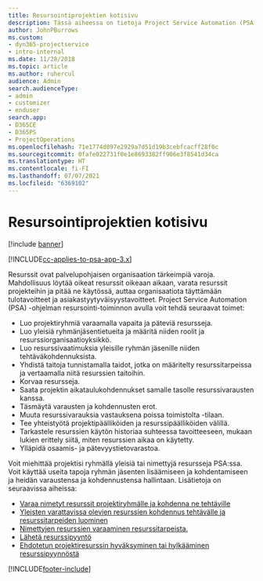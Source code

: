 ```yaml
---
title: Resursointiprojektien kotisivu
description: Tässä aiheessa on tietoja Project Service Automation (PSA) for Dynamics 365 -ohjelman resurssienhallintaominaisuuksista.
author: JohnPBurrows
ms.custom:
- dyn365-projectservice
- intro-internal
ms.date: 11/28/2018
ms.topic: article
ms.author: ruhercul
audience: Admin
search.audienceType:
- admin
- customizer
- enduser
search.app:
- D365CE
- D365PS
- ProjectOperations
ms.openlocfilehash: 71e1774d097e2929a7d51d19b3cebfcacff28f0c
ms.sourcegitcommit: 0fafe022731f0e1e8693382ff906e3f8541d34ca
ms.translationtype: HT
ms.contentlocale: fi-FI
ms.lasthandoff: 07/07/2021
ms.locfileid: "6369102"
---
```

# <a name="resourcing-projects-home-page"></a>Resursointiprojektien kotisivu

[!include [banner](../includes/psa-now-project-operations.md)]

[!INCLUDE[cc-applies-to-psa-app-3.x](../includes/cc-applies-to-psa-app-3x.md)]

Resurssit ovat palvelupohjaisen organisaation tärkeimpiä varoja. Mahdollisuus löytää oikeat resurssit oikeaan aikaan, varata resurssit projekteihin ja pitää ne käytössä, auttaa organisaatiota täyttämään tulotavoitteet ja asiakastyytyväisyystavoitteet. Project Service Automation (PSA) -ohjelman resursointi-toiminnon avulla voit tehdä seuraavat toimet:

- Luo projektiryhmiä varaamalla vapaita ja päteviä resursseja.
- Luo yleisiä ryhmänjäsentietueita ja määritä niiden roolit ja resurssiorganisaatioyksikkö.
- Luo resurssivaatimuksia yleisille ryhmän jäsenille niiden tehtäväkohdennuksista.
- Yhdistä taitoja tunnistamalla taidot, jotka on määritelty resurssitarpeissa ja vertaamalla niitä resurssien taitoihin.
- Korvaa resursseja.
- Saata projektin aikataulukohdennukset samalle tasolle resurssivarausten kanssa.
- Täsmäytä varausten ja kohdennusten erot.
- Muuta resurssivarauksia vastauksena poissa toimistolta -tilaan.
- Tee yhteistyötä projektipäälliköiden ja resurssipäälliköiden välillä.
- Tarkastele resurssien käytön historiaa suhteessa tavoitteeseen, mukaan lukien erittely siitä, miten resurssien aikaa on käytetty.
- Ylläpidä osaamis- ja pätevyystietovarastoa.


Voit miehittää projektisi ryhmällä yleisiä tai nimettyjä resursseja PSA:ssa. Voit käyttää useita tapoja ryhmän jäsenten lisäämiseen ja kohdentamiseen ja heidän varaustensa ja kohdennustensa hallintaan. Lisätietoja on seuraavissa aiheissa:

- [Varaa nimetyt resurssit projektiryhmälle ja kohdenna ne tehtäville](assign-named-bookable-resource.md)
- [Yleisten varattavissa olevien resurssien kohdennus tehtävälle ja resurssitarpeiden luominen](assign-generic-bookable-resource.md)
- [Nimettyjen resurssien varaaminen resurssitarpeista.](book-named-resource.md)
- [Lähetä resurssipyyntö](submit-resource-request.md)
- [Ehdotetun projektiresurssin hyväksyminen tai hylkääminen resurssipyynnöstä](accept-reject-proposed-resource.md)


[!INCLUDE[footer-include](../includes/footer-banner.md)]